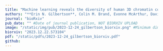 ```yaml
---
title: "Machine learning reveals the diversity of human 3D chromatin contact patterns"
authors: "**Erin N. Gilbertson**, Colin M. Brand, Evonne McArthur, David C. Rinker, Shuzhen Kuang, Katherine S. Pollard, John A. Capra&#42;"
journal: "bioRxiv"
pub_date: "" #Date of journal publication, NOT BIORXIV UPLOAD
image: "/static/img/pub/2023-12-24_gilbertson_biorxiv.png" #Minimum dimensions of
biorxiv: "2023.12.22.573104"
pdf: "/static/pdfs/2023-12-24_gilbertson_biorxiv.pdf"
github:
---
```

